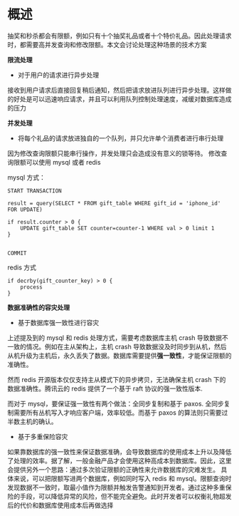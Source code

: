 # 概述

抽奖和秒杀都会有限额，例如只有十个抽奖礼品或者十个特价礼品。因此处理请求时，都需要高并发查询和修改限额。本文会讨论处理这种场景的技术方案

**限流处理**

- 对于用户的请求进行异步处理

接收到用户请求后直接回复稍后通知，然后把请求放进队列进行异步处理。这样做的好处是可以迅速响应请求，并且可以利用队列控制处理速度，减缓对数据库造成的压力

**并发处理**

- 将每个礼品的请求放进独自的一个队列，并只允许单个消费者进行串行处理

因为修改查询限额只能串行操作，并发处理只会造成没有意义的锁等待。 修改查询限额可以使用 mysql 或者 redis

mysql 方式：

```
START TRANSACTION

result = query(SELECT * FROM gift_table WHERE gift_id = 'iphone_id' FOR UPDATE)

if result.counter > 0 {
    UPDATE gift_table SET counter=counter-1 WHERE val > 0 limit 1
}


COMMIT
```

redis 方式

```
if decrby(gift_counter_key) > 0 {
    process
}
```

**数据准确性的容灾处理**

- 基于数据库强一致性进行容灾

上述提及到的 mysql 和 redis 处理方式，需要考虑数据库主机 crash 导致数据不一致的情况。例如在主从架构上，主机 crash 导致数据没及时同步到从机，然后从机升级为主机后，永久丢失了数据。数据库需要提供**强一致性**，才能保证限额的准确性。

然而 redis 开源版本仅仅支持主从模式下的异步拷贝，无法确保主机 crash 下的数据准确性。腾讯云的 redis 提供了一个基于 raft 协议的强一致性版本.

而对于 mysql，要保证强一致性有两个做法：全同步复制和基于 paxos. 全同步复制需要所有丛机写入才响应客户端，效率较低。而基于 paxos 的算法则只需要过半数主机的确认。

- 基于多重保险容灾

如果靠数据库的强一致性来保证数据准确，会导致数据库的使用成本上升以及降低了处理的效率。据了解，一般金融产品才会使用这种高成本到数据库。因此，这里会提供另外一个思路：通过多次验证限额的正确性来允许数据库的灾难发生。 具体来说，可以把限额写进两个数据库，例如同时写入 redis 和 mysql。限额查询时发现数据不一致时，取最小值作为限额并触发告警通知到开发者。通过这种多重保险的手段，可以降低异常的风险，但不能完全避免。此时开发者可以权衡礼物超发后的代价和数据库使用成本后再做选择
